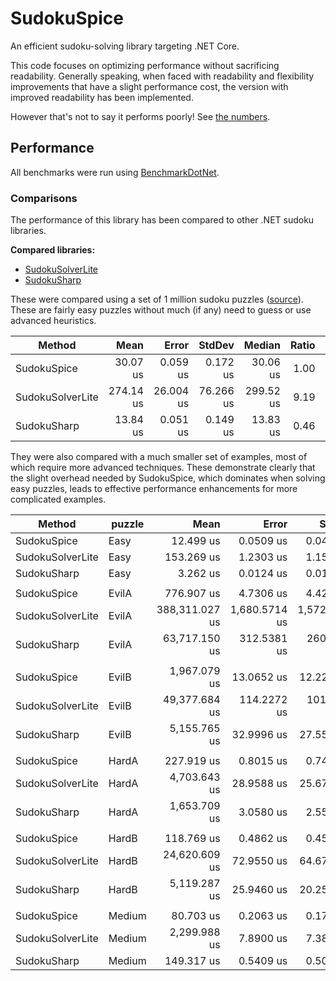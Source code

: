 # SudokuSpice

An efficient sudoku-solving library targeting .NET Core.

This code focuses on optimizing performance without sacrificing readability. Generally speaking, when faced with readability and flexibility improvements that have a slight performance cost, the version with improved readability has been implemented.

However that's not to say it performs poorly! See [the numbers](#Performance).

## Performance

All benchmarks were run using [BenchmarkDotNet](https://benchmarkdotnet.org/articles/overview.html).

### Comparisons
The performance of this library has been compared to other .NET sudoku libraries.

**Compared libraries:**

* [SudokuSolverLite](https://github.com/zhiliangxu/SudokuSolver)
* [SudokuSharp](https://github.com/BenjaminChambers/SudokuSharp)

These were compared using a set of 1 million sudoku puzzles
([source](https://www.kaggle.com/bryanpark/sudoku)). These are fairly easy
puzzles without much (if any) need to guess or use advanced heuristics.

|           Method |      Mean |     Error |    StdDev |    Median | Ratio | RatioSD |
|----------------- |----------:|----------:|----------:|----------:|------:|--------:|
|      SudokuSpice |  30.07 us |  0.059 us |  0.172 us |  30.06 us |  1.00 |    0.00 |
| SudokuSolverLite | 274.14 us | 26.004 us | 76.266 us | 299.52 us |  9.19 |    2.43 |
|      SudokuSharp |  13.84 us |  0.051 us |  0.149 us |  13.83 us |  0.46 |    0.01 |

They were also compared with a much smaller set of examples, most of which require more
advanced techniques. These demonstrate clearly that the slight overhead needed by SudokuSpice,
which dominates when solving easy puzzles, leads to effective performance enhancements for
more complicated examples.

|           Method | puzzle |           Mean |         Error |        StdDev |  Ratio | RatioSD |
|----------------- |------- |---------------:|--------------:|--------------:|-------:|--------:|
|      SudokuSpice |   Easy |      12.499 us |     0.0509 us |     0.0476 us |   1.00 |    0.00 |
| SudokuSolverLite |   Easy |     153.269 us |     1.2303 us |     1.1508 us |  12.26 |    0.07 |
|      SudokuSharp |   Easy |       3.262 us |     0.0124 us |     0.0116 us |   0.26 |    0.00 |
|                  |        |                |               |               |        |         |
|      SudokuSpice |  EvilA |     776.907 us |     4.7306 us |     4.4250 us |   1.00 |    0.00 |
| SudokuSolverLite |  EvilA | 388,311.027 us | 1,680.5714 us | 1,572.0076 us | 499.83 |    3.28 |
|      SudokuSharp |  EvilA |  63,717.150 us |   312.5381 us |   260.9835 us |  82.02 |    0.51 |
|                  |        |                |               |               |        |         |
|      SudokuSpice |  EvilB |   1,967.079 us |    13.0652 us |    12.2212 us |   1.00 |    0.00 |
| SudokuSolverLite |  EvilB |  49,377.684 us |   114.2272 us |   101.2594 us |  25.10 |    0.18 |
|      SudokuSharp |  EvilB |   5,155.765 us |    32.9996 us |    27.5562 us |   2.62 |    0.02 |
|                  |        |                |               |               |        |         |
|      SudokuSpice |  HardA |     227.919 us |     0.8015 us |     0.7498 us |   1.00 |    0.00 |
| SudokuSolverLite |  HardA |   4,703.643 us |    28.9588 us |    25.6712 us |  20.64 |    0.12 |
|      SudokuSharp |  HardA |   1,653.709 us |     3.0580 us |     2.5535 us |   7.25 |    0.03 |
|                  |        |                |               |               |        |         |
|      SudokuSpice |  HardB |     118.769 us |     0.4862 us |     0.4548 us |   1.00 |    0.00 |
| SudokuSolverLite |  HardB |  24,620.609 us |    72.9550 us |    64.6727 us | 207.39 |    0.98 |
|      SudokuSharp |  HardB |   5,119.287 us |    25.9460 us |    20.2569 us |  43.11 |    0.19 |
|                  |        |                |               |               |        |         |
|      SudokuSpice | Medium |      80.703 us |     0.2063 us |     0.1723 us |   1.00 |    0.00 |
| SudokuSolverLite | Medium |   2,299.988 us |     7.8900 us |     7.3803 us |  28.49 |    0.11 |
|      SudokuSharp | Medium |     149.317 us |     0.5409 us |     0.5059 us |   1.85 |    0.01 |
